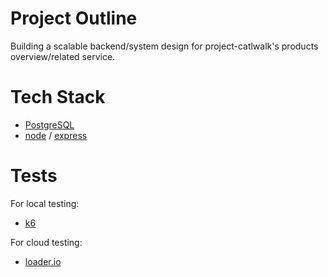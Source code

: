 # Project Outline
Building a scalable backend/system design for project-catlwalk's products overview/related service.

# Tech Stack
* [PostgreSQL](https://www.postgresql.org)
* [node](https://nodejs.org/en/) / [express](https://expressjs.com/)

# Tests
For local testing:
* [k6](https://k6.io/)

For cloud testing:
* [loader.io](https://loader.io/)

